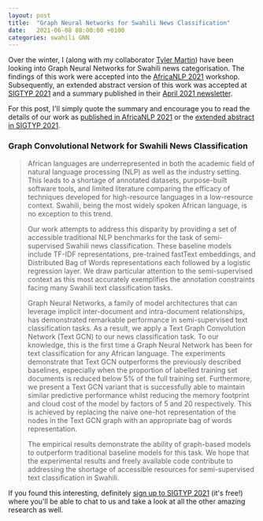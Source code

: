 ```yaml
---
layout: post
title:  "Graph Neural Networks for Swahili News Classification"
date:   2021-06-08 08:00:00 +0100
categories: swahili GNN
---
```

Over the winter, I (along with my collaborator [Tyler Martin](https://www.linkedin.com/in/tyler-martin12/)) have been looking into Graph Neural Networks for Swahili news categorisation. The findings of this work were accepted into the [AfricaNLP 2021](https://sites.google.com/view/africanlp-workshop/home) workshop. Subsequently, an extended abstract version of this work was accepted at [SIGTYP 2021](https://sigtyp.io/ws2021.html) and a summary published in their [April 2021 newsletter](https://sigtyp.io/sigtyp-newsletter-Apr-2021.html).

For this post, I'll simply quote the summary and encourage you to read the details of our work as [published in AfricaNLP 2021](https://arxiv.org/abs/2103.09325) or the [extended abstract in SIGTYP 2021](https://sigtyp.io/workshops/2021/abstracts/13.pdf).


### Graph Convolutional Network for Swahili News Classification
> African languages are underrepresented in both the academic field of natural language processing (NLP) as well as the industry setting. This leads to a shortage of annotated datasets, purpose-built software tools, and limited literature comparing the efficacy of techniques developed for high-resource languages in a low-resource context. Swahili, being the most widely spoken African language, is no exception to this trend.
>
> Our work attempts to address this disparity by providing a set of accessible traditional NLP benchmarks for the task of semi-supervised Swahili news classification. These baseline models include TF-IDF representations, pre-trained fastText embeddings, and Distributed Bag of Words representations each followed by a logistic regression layer. We draw particular attention to the semi-supervised context as this most accurately exemplifies the annotation constraints facing many Swahili text classification tasks.
>
> Graph Neural Networks, a family of model architectures that can leverage implicit inter-document and intra-document relationships, has demonstrated remarkable performance in semi-supervised text classification tasks. As a result, we apply a Text Graph Convolution Network (Text GCN) to our news classification task. To our knowledge, this is the first time a Graph Neural Network has been for text classification for any African language. The experiments demonstrate that Text GCN outperforms the previously described baselines, especially when the proportion of labelled training set documents is reduced below 5% of the full training set. Furthermore, we present a Text GCN variant that is successfully able to maintain similar predictive performance whilst reducing the memory footprint and cloud cost of the model by factors of 5 and 20 respectively. This is achieved by replacing the naive one-hot representation of the nodes in the Text GCN graph with an appropriate bag of words representation.
>
>The empirical results demonstrate the ability of graph-based models to outperform traditional baseline models for this task. We hope that the experimental results and freely available code contribute to addressing the shortage of accessible resources for semi-supervised text classification in Swahili. 


If you found this interesting, definitely [sign up to SIGTYP 2021](https://sigtyp.io/ws2021-schedule.html) (it's free!) where you'll be able to chat to us and take a look at all the other amazing research as well.